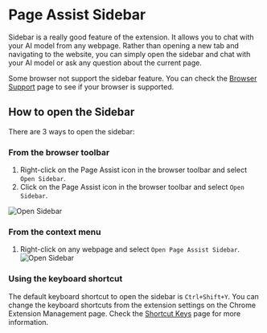# Page Assist Sidebar 

Sidebar is a really good feature of the extension. It allows you to chat with your AI model from any webpage. Rather than opening a new tab and navigating to the website, you can simply open the sidebar and chat with your AI model or ask any question about the current page.


Some browser not support the sidebar feature. You can check the [Browser Support](/browser-support.md) page to see if your browser is supported.



## How to open the Sidebar


There are 3 ways to open the sidebar:

### From the browser toolbar

1. Right-click on the Page Assist icon in the browser toolbar and select `Open Sidebar`.
2. Click on the Page Assist icon in the browser toolbar and select `Open Sidebar`.

![Open Sidebar](https://pub-35424b4473484be483c0afa08c69e7da.r2.dev/Screenshot%202025-02-15%20115612.png)


### From the context menu

1. Right-click on any webpage and select `Open Page Assist Sidebar`.
![Open Sidebar](https://pub-35424b4473484be483c0afa08c69e7da.r2.dev/Screenshot%202025-02-15%20115734.png)


### Using the keyboard shortcut

The default keyboard shortcut to open the sidebar is `Ctrl+Shift+Y`. You can change the keyboard shortcuts from the extension settings on the Chrome Extension Management page. Check the [Shortcut Keys](/shortcuts.md) page for more information.